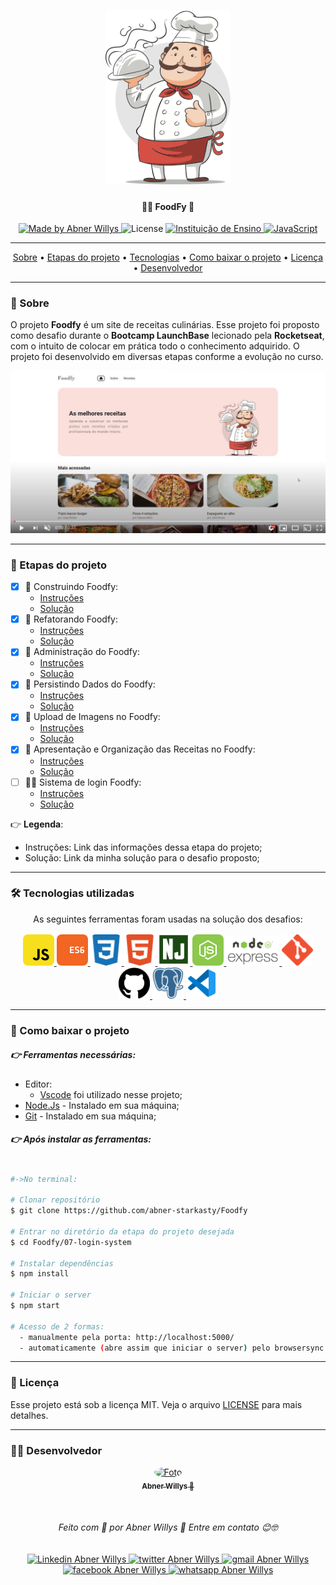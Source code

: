 <h1 align="center">
  <img 
    src="/readme-assets/chef.png"
    width="200px"
    alt="Logo do LaunchBase">
</h1>

<h4 align="center">
  🍕🍗  FoodFy 🚀
</h4>

<p align="center">
  <a href="https://www.linkedin.com/in/abnerwillys/">
    <img 
      alt="Made by Abner Willys" 
      src="https://img.shields.io/badge/MADE%20BY-Abner%20Willys-%230077b5?style=flat-square&logo=linkedin">
  </a>

  <img alt="License" src="https://img.shields.io/badge/license-MIT-%20brightgreen?style=flat-square&logo=">

  <a href="https://rocketseat.com.br/">
    <img 
      alt="Instituição de Ensino" 
      src="https://img.shields.io/badge/-Rocketseat-%237159c1?style=flat-square&logo=apache-rocketMQ&logoColor=White">
  </a>

  <a href="https://www.javascript.com/">
    <img 
      alt="JavaScript" 
      src="https://img.shields.io/badge/STACK-JavaScript-%23F7DF1E?style=flat-square&logo=JAVASCRIPT">
  </a>
</p>

---

<p align="center">
  <a href="#-sobre">Sobre</a> •
  <a href="#-etapas-do-projeto">Etapas do projeto</a> • 
  <a href="#-tecnologias-utilizadas">Tecnologias</a> • 
  <a href="#-como-baixar-o-projeto">Como baixar o projeto</a> • 
  <a href="#-licença">Licença</a> • 
  <a href="#-desenvolvedor">Desenvolvedor</a>
</p>

---
### 🔖 Sobre

O projeto **Foodfy** é um site de receitas culinárias. Esse projeto foi proposto como desafio durante o **Bootcamp LaunchBase** lecionado pela **Rocketseat**, com o intuito de colocar em prática todo o conhecimento adquirido. O projeto foi desenvolvido em diversas etapas conforme a evolução no curso.

<p align="center">
    <a href="https://www.youtube.com/watch?v=7Tl0F6VSKjQ">
        <img src="/readme-assets/video-image.png" width="600px">
    </a>
</p>

---
### 📝 Etapas do projeto

 - [x] 💯 Construindo Foodfy:
    - [Instruções](https://github.com/abner-starkasty/bootcamp-launchbase-desafios-02/blob/master/desafios/02-foodfy.md)
    - [Solução](https://github.com/abner-starkasty/Project-Foodfy/tree/master/01-building)
 - [x] 💯 Refatorando Foodfy:
    - [Instruções](https://github.com/abner-starkasty/bootcamp-launchbase-desafios-03/blob/master/desafios/03-refatorando-foodfy.md)
    - [Solução](https://github.com/abner-starkasty/Project-Foodfy/tree/master/02-refactoring)
 - [x] 💯 Administração do Foodfy:
    - [Instruções](https://github.com/abner-starkasty/bootcamp-launchbase-desafios-04/blob/master/desafios/04-admin-foodfy.md)
    - [Solução](https://github.com/abner-starkasty/Project-Foodfy/tree/master/03-admin)
 - [x] 💯 Persistindo Dados do Foodfy:
    - [Instruções](https://github.com/abner-starkasty/bootcamp-launchbase-desafios-05/blob/master/desafios/05-persistindo-dados-foodfy.md)
    - [Solução](https://github.com/abner-starkasty/Project-Foodfy/tree/master/04-persisting-data)
 - [x] 💯 Upload de Imagens no Foodfy:
    - [Instruções](https://github.com/abner-starkasty/bootcamp-launchbase-desafios-07/blob/master/desafios/07-foodfy-envio-imagens.md)
    - [Solução](https://github.com/abner-starkasty/Project-Foodfy/tree/master/05-upload-images)
 - [x] 💯 Apresentação e Organização das Receitas no Foodfy:
    - [Instruções](https://github.com/abner-starkasty/bootcamp-launchbase-desafios-08/blob/master/desafios/08-apresentacao-organizacao-receitas-foodfy.md)
    - [Solução](https://github.com/abner-starkasty/Project-Foodfy/tree/master/06-presentation-organization-of-recipes)
 - [ ] 👨‍💻 Sistema de login Foodfy:
    - [Instruções](https://github.com/abner-starkasty/bootcamp-launchbase-desafios-10/blob/master/desafios/10-sistema-login-foodfy.md)
    - [Solução](https://github.com/abner-starkasty/Project-Foodfy/tree/master/07-login-system)

👉 **Legenda**:

- Instruções: Link das informações dessa etapa do projeto;
- Solução: Link da minha solução para o desafio proposto;

---
### 🛠 Tecnologias utilizadas

<p align="center">
As seguintes ferramentas foram usadas na solução dos desafios:

<p align="center">
    <a href="https://www.javascript.com/">
        <img 
            src="/readme-assets/icon-javascript.svg" 
            alt="logo JavaScript"
            width="50px"
            style="border-radius: 8px;">
    </a>
    <a href="http://www.ecma-international.org/ecma-262/6.0/">
        <img 
            src="/readme-assets/icon-ecmascript6.svg" 
            alt="logo ECS6"
            width="50px"
            style="border-radius: 8px;">
    </a>
    <a href="https://developer.mozilla.org/en-US/docs/Web/CSS">
        <img 
            src="/readme-assets/icon-css3.svg" 
            alt="logo CSS3"
            width="50px"
            style="border-radius: 8px;">
    </a>
    <a href="https://developer.mozilla.org/en-US/docs/Web/HTML">
        <img 
            src="/readme-assets/icon-html5.svg" 
            alt="logo HTML5"
            width="50px"
            style="border-radius: 8px;">
    </a>
    <a href="https://mozilla.github.io/nunjucks/">
        <img 
            src="/readme-assets/icon-nunjucks.svg" 
            alt="logo HTML5"
            width="52px"
            style="border-radius: 8px;">
    </a>
    <a href="https://nodejs.org/en/">
        <img 
            src="/readme-assets/icon-nodejs.svg" 
            alt="logo Node.js"
            width="50px"
            style="border-radius: 8px;">
    </a>
    <a href="https://expressjs.com/">
        <img 
            src="/readme-assets/icon-express2.png" 
            alt="logo framework express"
            width="85px">
    </a>
    <a href="https://git-scm.com/">
        <img 
            src="/readme-assets/icon-git.svg" 
            alt="logo git"
            width="50px">
    </a>
    <a href="https://github.com/">
        <img 
            src="/readme-assets/icon-gitHub2.svg" 
            alt="logo git"
            width="50px">
    </a>
    <a href="https://www.postgresql.org/">
        <img 
            src="/readme-assets/icon-postgresql.svg" 
            alt="logo postgreSQL"
            width="50px">
    </a>
    <a href="https://code.visualstudio.com/">
        <img 
            src="/readme-assets/icon-vscode.svg" 
            alt="logo vsCode"
            width="50px">
    </a>
</p>


---
### 📎 Como baixar o projeto

##### 👉 Ferramentas necessárias:
- Editor:
    - [Vscode](https://code.visualstudio.com/) foi utilizado nesse projeto; 
- [Node.Js](https://nodejs.org/en/) - Instalado em sua máquina;
- [Git](https://git-scm.com/downloads) - Instalado em sua máquina;

##### 👉 Após instalar as ferramentas:

```bash

#->No terminal:

# Clonar repositório
$ git clone https://github.com/abner-starkasty/Foodfy

# Entrar no diretório da etapa do projeto desejada
$ cd Foodfy/07-login-system

# Instalar dependências
$ npm install

# Iniciar o server
$ npm start

# Acesso de 2 formas:
  - manualmente pela porta: http://localhost:5000/
  - automaticamente (abre assim que iniciar o server) pelo browsersync: http://localhost:3000/

```


---
### 📜 Licença

Esse projeto está sob a licença MIT. Veja o arquivo [LICENSE](LICENSE) para mais detalhes.

---

### 👨‍💻 Desenvolvedor

<p align="center">
    <a href="https://blog.rocketseat.com.br/author/thiago/">
        <img 
            style="border-radius: 50%;" 
            src="https://avatars0.githubusercontent.com/u/59853942?s=460&u=000274e39c7029e3c065fd9a6913c850907d4691&v=4" 
            width="120px;" 
            alt="Foto">
        <br/>
        <sub><b>Abner Willys  🚀</b></sub>
    </a>
</p>
</br>
<h6 align="center">
    Feito com 💜 por Abner Willys 🙌 Entre em contato 😊🤓
</h6>

<p align="center">
    <a href="https://www.linkedin.com/in/abnerwillys/">
        <img 
            alt="Linkedin Abner Willys" 
            src="https://img.shields.io/badge/-Abner%20Willys-%230077b5?style=flat-square&logo=linkedin">
    </a>
    <a href="https://twitter.com/AbnerStarkasty">
        <img 
            alt="twitter Abner Willys" 
            src="https://img.shields.io/badge/-@abnerStarkasty-%231ca0f1?style=flat-square&logo=twitter&logoColor=white">
    </a>
    <a href="mailto:tgmarinho@gmail.com">
        <img 
            alt="gmail Abner Willys" 
            src="https://img.shields.io/badge/Gmail-%23c14438?style=flat-square&logo=gmail&logoColor=white">
    </a>
    <a href="https://www.facebook.com/abnerwillys">
        <img 
            alt="facebook Abner Willys" 
            src="https://img.shields.io/badge/-Abner%20Willys-%234267b2?style=flat-square&logo=facebook&logoColor=white">
    </a>
    <a href="https://bit.ly/3eC6MX5">
        <img 
            alt="whatsapp Abner Willys" 
            src="https://img.shields.io/badge/-Abner%20Willys-%2325D366?style=flat-square&logo=whatsapp&logoColor=white">
    </a>
</p>